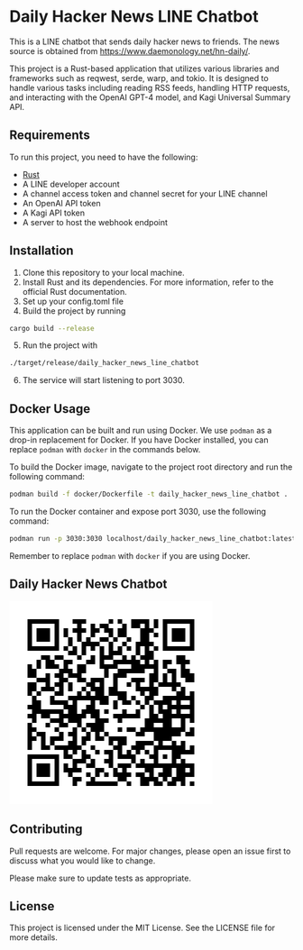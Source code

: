 # Daily Hacker News LINE Chatbot

This is a LINE chatbot that sends daily hacker news to friends. The news source is obtained from https://www.daemonology.net/hn-daily/.

This project is a Rust-based application that utilizes various libraries and frameworks such as reqwest, serde, warp, and tokio. It is designed to handle various tasks including reading RSS feeds, handling HTTP requests, and interacting with the OpenAI GPT-4 model, and Kagi Universal Summary API.

## Requirements

To run this project, you need to have the following:
* [Rust](https://www.rust-lang.org/tools/install)
* A LINE developer account
* A channel access token and channel secret for your LINE channel
* An OpenAI API token
* A Kagi API token
* A server to host the webhook endpoint

## Installation

1. Clone this repository to your local machine.
2. Install Rust and its dependencies. For more information, refer to the official Rust documentation.
3. Set up your config.toml file 
4. Build the project by running 

```bash
cargo build --release
```

5. Run the project with 
```bash
./target/release/daily_hacker_news_line_chatbot
```
6. The service will start listening to port 3030.

## Docker Usage

This application can be built and run using Docker. We use `podman` as a drop-in replacement for Docker. If you have Docker installed, you can replace `podman` with `docker` in the commands below.

To build the Docker image, navigate to the project root directory and run the following command:

```bash
podman build -f docker/Dockerfile -t daily_hacker_news_line_chatbot .
```

To run the Docker container and expose port 3030, use the following command:
```bash
podman run -p 3030:3030 localhost/daily_hacker_news_line_chatbot:latest
```
Remember to replace `podman` with `docker` if you are using Docker.

## Daily Hacker News Chatbot
![QR Code](https://github.com/wisehuang/daily_hacker_news_line_chatbot/blob/main/623yruqr.png)

## Contributing

Pull requests are welcome. For major changes, please open an issue first
to discuss what you would like to change.

Please make sure to update tests as appropriate.

## License

This project is licensed under the MIT License. See the LICENSE file for more details.
